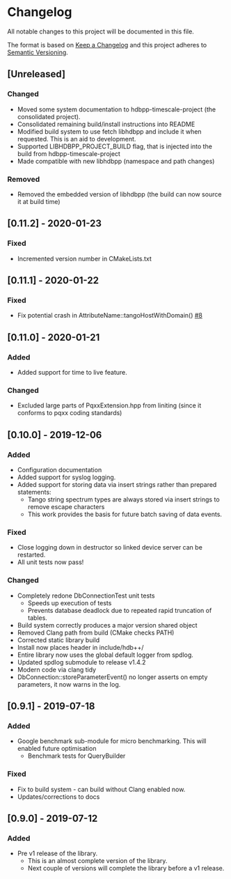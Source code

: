 # Changelog

All notable changes to this project will be documented in this file.

The format is based on [Keep a Changelog](http://keepachangelog.com/en/1.0.0/)
and this project adheres to [Semantic Versioning](http://semver.org/spec/v2.0.0.html).

## [Unreleased]

### Changed

- Moved some system documentation to hdbpp-timescale-project (the consolidated project).
- Consolidated remaining build/install instructions into README
- Modified build system to use fetch libhdbpp and include it when requested. This is an aid to development.
- Supported LIBHDBPP_PROJECT_BUILD flag, that is injected into the build from hdbpp-timescale-project
- Made compatible with new libhdbpp (namespace and path changes)

### Removed

- Removed the embedded version of libhdbpp (the build can now source it at build time)

## [0.11.2] - 2020-01-23

### Fixed

- Incremented version number in CMakeLists.txt

## [0.11.1] - 2020-01-22

### Fixed

- Fix potential crash in AttributeName::tangoHostWithDomain() [#8](https://github.com/tango-controls-hdbpp/libhdbpp-timescale/pull/8)

## [0.11.0] - 2020-01-21

### Added

- Added support for time to live feature. 

### Changed

- Excluded large parts of PqxxExtension.hpp from liniting (since it conforms to pqxx coding standards)

## [0.10.0] - 2019-12-06

### Added

- Configuration documentation 
- Added support for syslog logging.
- Added support for storing data via insert strings rather than prepared statements:
  - Tango string spectrum types are always stored via insert strings to remove escape characters
  - This work provides the basis for future batch saving of data events.

### Fixed

- Close logging down in destructor so linked device server can be restarted.
- All unit tests now pass!

### Changed

- Completely redone DbConnectionTest unit tests
  - Speeds up execution of tests
  - Prevents database deadlock due to repeated rapid truncation of tables.
- Build system correctly produces a major version shared object
- Removed Clang path from build (CMake checks PATH)
- Corrected static library build
- Install now places header in include/hdb++/
- Entire library now uses the global default logger from spdlog.
- Updated spdlog submodule to release v1.4.2
- Modern code via clang tidy
- DbConnection::storeParameterEvent() no longer asserts on empty parameters, it now warns in the log.

## [0.9.1] - 2019-07-18

### Added

- Google benchmark sub-module for micro benchmarking. This will enabled future optimisation
  - Benchmark tests for QueryBuilder

### Fixed

- Fix to build system - can build without Clang enabled now.
- Updates/corrections to docs

## [0.9.0] - 2019-07-12

### Added

- Pre v1 release of the library. 
  - This is an almost complete version of the library. 
  - Next couple of versions will complete the library before a v1 release.
